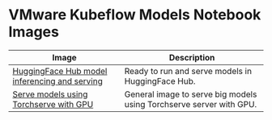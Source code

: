 # VMware Kubeflow Models Notebook Images

| Image                                                                               | Description                                       |
| ----------------------------------------------------------------------------------- | ------------------------------------------------- |
| [HuggingFace Hub model inferencing and serving](./hf-inference-deploy/Dockerfile)   | Ready to run and serve models in HuggingFace Hub. |
| [Serve models using Torchserve with GPU](./serve-torchserve-gpu/Dockerfile)         | General image to serve big models using Torchserve server with GPU. |